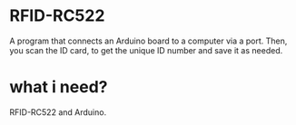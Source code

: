 # RFID-RC522
A program that connects an Arduino board to a computer via a port. Then, you scan the ID card, to get the unique ID number and save it as needed.

# what i need?
RFID-RC522 and Arduino.
